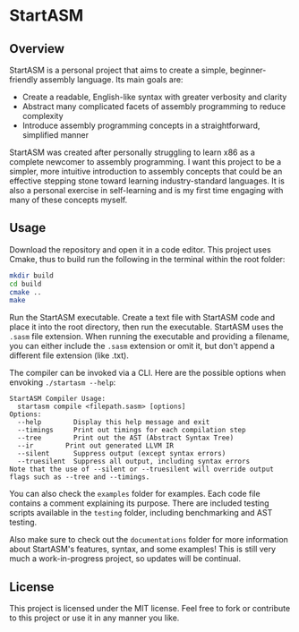 # StartASM

## Overview
StartASM is a personal project that aims to create a simple, beginner-friendly assembly language. Its main goals are:
- Create a readable, English-like syntax with greater verbosity and clarity
- Abstract many complicated facets of assembly programming to reduce complexity
- Introduce assembly programming concepts in a straightforward, simplified manner

StartASM was created after personally struggling to learn x86 as a complete newcomer to assembly programming. I want this project to be a simpler, more intuitive introduction to assembly concepts that could be an effective stepping stone toward learning industry-standard languages. It is also a personal exercise in self-learning and is my first time engaging with many of these concepts myself.

## Usage
Download the repository and open it in a code editor. This project uses Cmake, thus to build run the following in the terminal within the root folder: 
```bash
mkdir build
cd build
cmake ..
make
```

Run the StartASM executable. Create a text file with StartASM code and place it into the root directory, then run the executable. StartASM uses the `.sasm` file extension. When running the executable and providing a filename, you can either include the `.sasm` extension or omit it, but don't append a different file extension (like .txt).

The compiler can be invoked via a CLI. Here are the possible options when envoking `./startasm --help`:
```
StartASM Compiler Usage:
  startasm compile <filepath.sasm> [options]
Options:
  --help        Display this help message and exit
  --timings     Print out timings for each compilation step
  --tree        Print out the AST (Abstract Syntax Tree)
  --ir        Print out generated LLVM IR
  --silent      Suppress output (except syntax errors)
  --truesilent  Suppress all output, including syntax errors
Note that the use of --silent or --truesilent will override output flags such as --tree and --timings.
```
You can also check the `examples` folder for examples. Each code file contains a comment explaining its purpose. There are included testing scripts available in the `testing` folder, including benchmarking and AST testing.

Also make sure to check out the `documentations` folder for more information about StartASM's features, syntax, and some examples! This is still very much a work-in-progress project, so updates will be continual.

## License
This project is licensed under the MIT license. Feel free to fork or contribute to this project or use it in any manner you like.